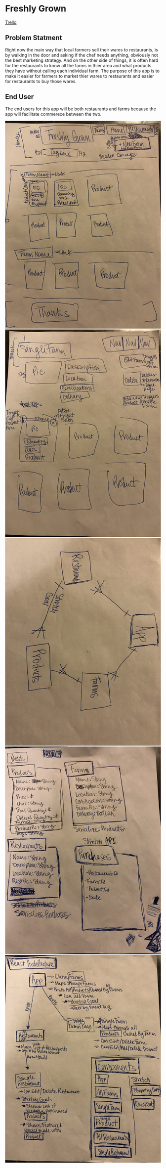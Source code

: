 # Freshly Grown

[Trello](https://trello.com/b/UQTP1e8N/project-four)


## Problem Statment

Right now the main way that local farmers sell their wares to restaurants, is by walking in the door and asking if the chef needs anything, obviously not the best marketing strategy.  And on the other side of things, it is often hard for the restaurants to know all the farms in thier area and what products they have without calling each individual farm.  The purpose of this app is to make it easier for farmers to market thier wares to restaurants and easier for restaurants to buy those wares.

## End User

The end users for this app will be both restaurants and farms because the app will facilitate commerece between the two.


![WireFrame](WireFrame.jpg)
![WireFrameSingle](WireFrame1.jpg)
![ERD](ERD.jpg)
![Models](Models.jpg)
![Components](Components.jpg)
